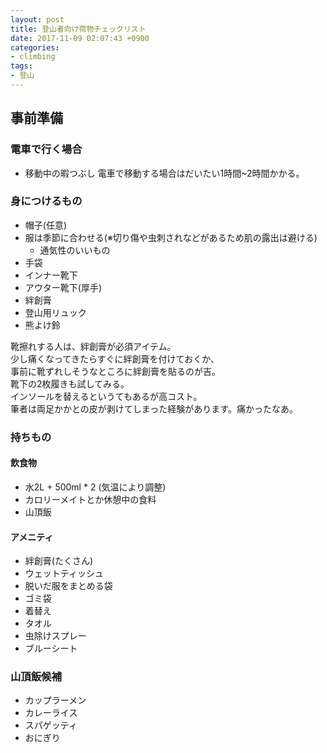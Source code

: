 ```yaml
---
layout: post
title: 登山者向け荷物チェックリスト
date: 2017-11-09 02:07:43 +0900
categories:
- climbing
tags:
- 登山
---
```


## 事前準備
### 電車で行く場合
- 移動中の暇つぶし
電車で移動する場合はだいたい1時間~2時間かかる。


### 身につけるもの
- 帽子(任意)
- 服は季節に合わせる(※切り傷や虫刺されなどがあるため肌の露出は避ける)
  - 通気性のいいもの
- 手袋
- インナー靴下
- アウター靴下(厚手)
- 絆創膏
- 登山用リュック
- 熊よけ鈴

靴擦れする人は、絆創膏が必須アイテム。  
少し痛くなってきたらすぐに絆創膏を付けておくか、  
事前に靴ずれしそうなところに絆創膏を貼るのが吉。  
靴下の2枚履きも試してみる。  
インソールを替えるというてもあるが高コスト。  
筆者は両足かかとの皮が剥けてしまった経験があります。痛かったなあ。

### 持ちもの
#### 飲食物
- 水2L + 500ml * 2 (気温により調整)
- カロリーメイトとか休憩中の食料
- 山頂飯

#### アメニティ
- 絆創膏(たくさん)
- ウェットティッシュ
- 脱いだ服をまとめる袋
- ゴミ袋
- 着替え
- タオル
- 虫除けスプレー
- ブルーシート

### 山頂飯候補
- カップラーメン
- カレーライス
- スパゲッティ
- おにぎり

